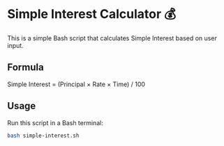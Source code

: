 # Simple Interest Calculator 💰

This is a simple Bash script that calculates Simple Interest based on user input.

## Formula
Simple Interest = (Principal × Rate × Time) / 100

## Usage
Run this script in a Bash terminal:

```bash
bash simple-interest.sh

